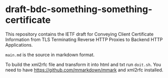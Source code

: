 # draft-bdc-something-something-certificate

This repository contains the IETF draft for Conveying Client Certificate Information from TLS Terminating Reverse HTTP Proxies to Backend HTTP Applications.

`main.md` is the source in markdown format. 

To build the xml2rfc file and transform it into html and txt run `doit.sh`. You need to have https://github.com/mmarkdown/mmark and xml2rfc installed.
